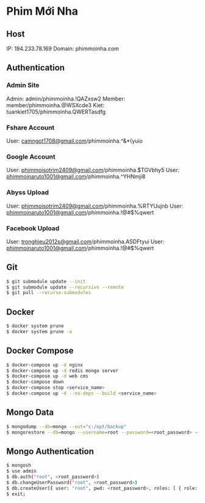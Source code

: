 # Phim Mới Nha

## Host

IP: 194.233.78.169
Domain: phimmoinha.com

## Authentication

### Admin Site

Admin: admin/phimmoinha.!QAZxsw2
Member: member/phimmoinha.@WSXcde3
Kiet: tuankiet1705/phimmoinha.QWERTasdfg

### Fshare Account

User: camngot1708@gmail.com/phimmoinha.^&\*(yuio

### Google Account

User: phimmoisotrim2409@gmail.com/phimmoinha.$TGVbhy5
User: phimmoinaruto1001@gmail.com/phimmoinha.^YHNmji8

### Abyss Upload

User: phimmoisotrim2409@gmail.com/phimmoinha.%RTYUujnb
User: phimmoinaruto1001@gmail.com/phimmoinha.!@#$%qwert

### Facebook Upload

User: tronghieu2012s@gmail.com/phimmoinha.ASDFtyui
User: phimmoinaruto1001@gmail.com/phimmoinha.!@#$%qwert

## Git

```bash
$ git submodule update --init
$ git submodule update --recursive --remote
$ git pull --recurse-submodules
```

## Docker

```bash
$ docker system prune
$ docker system prune -a
```

## Docker Compose

```bash
$ docker-compose up -d nginx
$ docker-compose up -d redis mongo server
$ docker-compose up -d web cms
$ docker-compose down
$ docker-compose stop <service_name>
$ docker-compose up -d --no-deps --build <service_name>
```

## Mongo Data

```bash
$ mongodump --db=mongo --out="c:/opt/backup"
$ mongorestore --db=mongo --username=root --password=<root_password> --authenticationDatabase=admin --host=194.233.78.169 --drop "c:/opt/backup/mongo"
```

## Mongo Authentication

```bash
$ mongosh
$ use admin
$ db.auth("root", <root_password>)
$ db.changeUserPassword("root", <root_password>)
$ db.createUser({ user: "root", pwd: <root_password>, roles: [ { role: "root", db: "admin" } ] })
$ exit;
```
